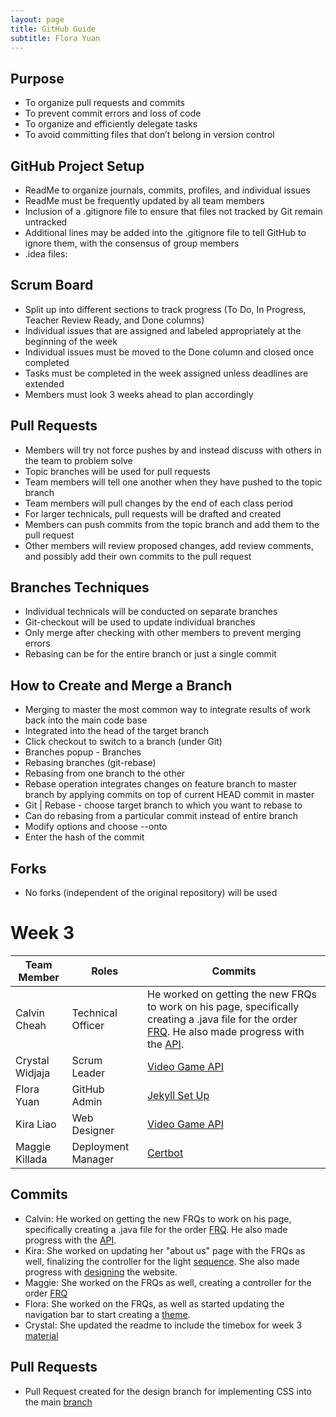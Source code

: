 ```yaml
---
layout: page
title: GitHub Guide
subtitle: Flora Yuan
---
```

## Purpose
- To organize pull requests and commits
- To prevent commit errors and loss of code
- To organize and efficiently delegate tasks
- To avoid committing files that don’t belong in version control

## GitHub Project Setup
- ReadMe to organize journals, commits, profiles, and individual issues
- ReadMe must be frequently updated by all team members
- Inclusion of a .gitignore file to ensure that files not tracked by Git remain untracked
- Additional lines may be added into the .gitignore file to tell GitHub to ignore them, with the consensus of group members
- .idea files:

## Scrum Board
- Split up into different sections to track progress (To Do, In Progress, Teacher Review Ready, and Done columns)
- Individual issues that are assigned and labeled appropriately at the beginning of the week
- Individual issues must be moved to the Done column and closed once completed
- Tasks must be completed in the week assigned unless deadlines are extended
- Members must look 3 weeks ahead to plan accordingly

## Pull Requests
- Members will try not force pushes by and instead discuss with others in the team to problem solve
- Topic branches will be used for pull requests
- Team members will tell one another when they have pushed to the topic branch
- Team members will pull changes by the end of each class period
- For larger technicals, pull requests will be drafted and created
- Members can push commits from the topic branch and add them to the pull request
- Other members will review proposed changes, add review comments, and possibly add their own commits to the pull request

## Branches Techniques
- Individual technicals will be conducted on separate branches
- Git-checkout will be used to update individual branches
- Only merge after checking with other members to prevent merging errors
- Rebasing can be for the entire branch or just a single commit

## How to Create and Merge a Branch
- Merging to master the most common way to integrate results of work back into the main code base
- Integrated into the head of the target branch
- Click checkout to switch to a branch (under Git)
- Branches popup - Branches
- Rebasing branches (git-rebase)
- Rebasing from one branch to the other
- Rebase operation integrates changes on feature branch to master branch by applying commits on top of current HEAD commit in master
- Git | Rebase - choose target branch to which you want to rebase to
- Can do rebasing from a particular commit instead of entire branch
- Modify options and choose --onto
- Enter the hash of the commit

## Forks
- No forks (independent of the original repository) will be used


# Week 3

| Team Member           | Roles |           Commits                              | 
| -------------------------- |-----------------------------|-----------------------------|  
| Calvin Cheah  | Technical Officer| He worked on getting the new FRQs to work on his page, specifically creating a .java file for the order [FRQ](https://github.com/florayuan18/pikachudrinkingwindex/commit/8821ca1cd2fa2ad6357a82fce79db91de9cf3494).  He also made progress with the [API](https://github.com/florayuan18/pikachudrinkingwindex/commit/5ba5543753fe4c135bbb929050a6ea974dfb3990#diff-5452d644105363cac4fbcb3928edf554a575b4312c9898f78c357c2ca531f1d0R1-R45). |
| Crystal Widjaja | Scrum Leader | [Video Game API](https://github.com/florayuan18/pikachudrinkingwindex/issues/22) |
| Flora Yuan | GitHub Admin | [Jekyll Set Up](https://github.com/florayuan18/pikachudrinkingwindex/issues/45) |
| Kira Liao | Web Designer | [Video Game API](https://github.com/florayuan18/pikachudrinkingwindex/issues/22) |
| Maggie Killada | Deployment Manager | [Certbot](https://github.com/florayuan18/pikachudrinkingwindex/issues/24) |

## Commits
- Calvin: He worked on getting the new FRQs to work on his page, specifically creating a .java file for the order [FRQ](https://github.com/florayuan18/pikachudrinkingwindex/commit/8821ca1cd2fa2ad6357a82fce79db91de9cf3494).  He also made progress with the [API](https://github.com/florayuan18/pikachudrinkingwindex/commit/5ba5543753fe4c135bbb929050a6ea974dfb3990#diff-5452d644105363cac4fbcb3928edf554a575b4312c9898f78c357c2ca531f1d0R1-R45).
- Kira: She worked on updating her "about us" page with the FRQs as well, finalizing the controller for the light [sequence](https://github.com/florayuan18/pikachudrinkingwindex/commit/b32a4428b2534f39171615c5ce9dc589ce7a9673).  She also made progress with [designing](https://github.com/florayuan18/pikachudrinkingwindex/commit/11003c2f3ec97c38f9ed0b3d34ff3600563838b0#diff-dce5037ca59f91a501819f7f56f1c6c1425519e96cb2fdde9c7dbce971c179e9R5-R62) the website.
- Maggie: She worked on the FRQs as well, creating a controller for the order [FRQ](https://github.com/florayuan18/pikachudrinkingwindex/commit/0f9bb6a6d7d93a4750cca432f8bb39ba5d595a1c)
- Flora: She worked on the FRQs, as well as started updating the navigation bar to start creating a [theme](https://github.com/florayuan18/pikachudrinkingwindex/commit/30d3a2cfb5b0172359bce0e3131df9418f3e77e0).
- Crystal: She updated the readme to include the timebox for week 3 [material](https://github.com/florayuan18/pikachudrinkingwindex/commit/c5e518ee63ac61da98283e6d2029fcb538b077c8)

## Pull Requests
- Pull Request created for the design branch for implementing CSS into the main [branch](https://github.com/florayuan18/pikachudrinkingwindex/pull/43)